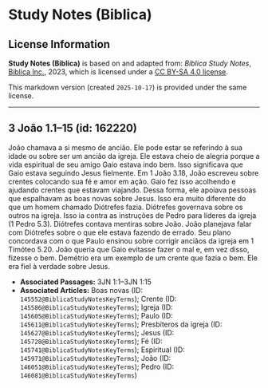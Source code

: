 # Study Notes (Biblica)

## License Information

**Study Notes (Biblica)** is based on and adapted from: _Biblica Study Notes_, [Biblica Inc.](https://www.biblica.com/), 2023, which is licensed under a [CC BY-SA 4.0 license](https://creativecommons.org/licenses/by-sa/4.0/legalcode.en).

This markdown version (created `2025-10-17`) is provided under the same license.



--------------------------------

## 3 João 1.1–15 (id: 162220)

João chamava a si mesmo de ancião. Ele pode estar se referindo à sua idade ou sobre ser um ancião da igreja. Ele estava cheio de alegria porque a vida espiritual de seu amigo Gaio estava indo bem. Isso significava que Gaio estava seguindo Jesus fielmente. Em 1 João 3\.18, João escreveu sobre crentes colocando sua fé e amor em ação. Gaio fez isso acolhendo e ajudando crentes que estavam viajando. Dessa forma, ele apoiava pessoas que espalhavam as boas novas sobre Jesus. Isso era muito diferente do que um homem chamado Diótrefes fazia. Diótrefes governava sobre os outros na igreja. Isso ia contra as instruções de Pedro para líderes da igreja (1 Pedro 5\.3\). Diótrefes contava mentiras sobre João. João planejava falar com Diótrefes sobre o que ele estava fazendo de errado. Seu plano concordava com o que Paulo ensinou sobre corrigir anciãos da igreja em 1 Timóteo 5\.20\. João queria que Gaio evitasse fazer o mal e, em vez disso, fizesse o bem. Demétrio era um exemplo de um crente que fazia o bem. Ele era fiel à verdade sobre Jesus.

* **Associated Passages:** 3JN 1:1–3JN 1:15
* **Associated Articles:** Boas novas (ID: `145552@BiblicaStudyNotesKeyTerms`); Crente (ID: `145586@BiblicaStudyNotesKeyTerms`); Igreja (ID: `145605@BiblicaStudyNotesKeyTerms`); Paulo (ID: `145611@BiblicaStudyNotesKeyTerms`); Presbíteros da igreja (ID: `145627@BiblicaStudyNotesKeyTerms`); Jesus (ID: `145728@BiblicaStudyNotesKeyTerms`); Fé (ID: `145741@BiblicaStudyNotesKeyTerms`); Espiritual (ID: `145971@BiblicaStudyNotesKeyTerms`); João (ID: `146051@BiblicaStudyNotesKeyTerms`); Pedro (ID: `146081@BiblicaStudyNotesKeyTerms`)

